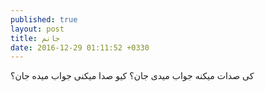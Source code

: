 ```yaml
---
published: true
layout: post
title: جانم
date: 2016-12-29 01:11:52 +0330
---
```

کی صدات میکنه جواب میدی جان؟ کیو صدا میکنی جواب میده جان؟
